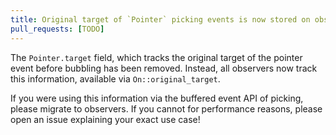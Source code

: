 ```yaml
---
title: Original target of `Pointer` picking events is now stored on observers
pull_requests: [TODO]
---
```


The `Pointer.target` field, which tracks the original target of the pointer event before bubbling has been removed.
Instead, all observers now track this information, available via `On::original_target`.

If you were using this information via the buffered event API of picking, please migrate to observers.
If you cannot for performance reasons, please open an issue explaining your exact use case!
